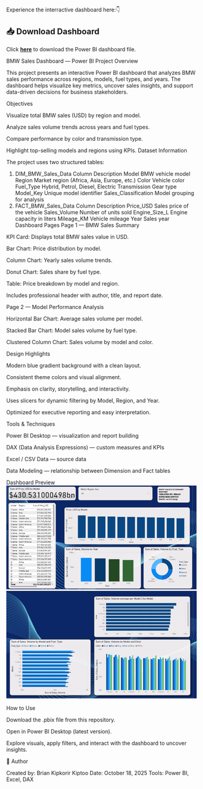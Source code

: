 Experience the interractive dashboard here:👇
## 📥 Download Dashboard

Click [**here**](https://github.com/briankorir006-a11y/BMW_SALES_PERFORMANCE_DASHBOARD/blob/main/BMW_SALES_PERFORMANCE_DASHBOARD.pbix) to download the Power BI dashboard file.


BMW Sales Dashboard — Power BI Project
Overview

This project presents an interactive Power BI dashboard that analyzes BMW sales performance across regions, models, fuel types, and years.
The dashboard helps visualize key metrics, uncover sales insights, and support data-driven decisions for business stakeholders.

Objectives

Visualize total BMW sales (USD) by region and model.

Analyze sales volume trends across years and fuel types.

Compare performance by color and transmission type.

Highlight top-selling models and regions using KPIs.
Dataset Information

The project uses two structured tables:

1. DIM_BMW_Sales_Data
Column	Description
Model	BMW vehicle model
Region	Market region (Africa, Asia, Europe, etc.)
Color	Vehicle color
Fuel_Type	Hybrid, Petrol, Diesel, Electric
Transmission	Gear type
Model_Key	Unique model identifier
Sales_Classification	Model grouping for analysis
2. FACT_BMW_Sales_Data
Column	Description
Price_USD	Sales price of the vehicle
Sales_Volume	Number of units sold
Engine_Size_L	Engine capacity in liters
Mileage_KM	Vehicle mileage
Year	Sales year
Dashboard Pages
Page 1 — BMW Sales Summary

KPI Card: Displays total BMW sales value in USD.

Bar Chart: Price distribution by model.

Column Chart: Yearly sales volume trends.

Donut Chart: Sales share by fuel type.

Table: Price breakdown by model and region.

Includes professional header with author, title, and report date.

Page 2 — Model Performance Analysis

Horizontal Bar Chart: Average sales volume per model.

Stacked Bar Chart: Model sales volume by fuel type.

Clustered Column Chart: Sales volume by model and color.

Design Highlights

Modern blue gradient background with a clean layout.

Consistent theme colors and visual alignment.

Emphasis on clarity, storytelling, and interactivity.

Uses slicers for dynamic filtering by Model, Region, and Year.

Optimized for executive reporting and easy interpretation.

Tools & Techniques

Power BI Desktop — visualization and report building

DAX (Data Analysis Expressions) — custom measures and KPIs

Excel / CSV Data — source data

Data Modeling — relationship between Dimension and Fact tables

Dashboard Preview
![alt text](https://github.com/briankorir006-a11y/BMW_SALES_PERFORMANCE_DASHBOARD/blob/main/ASSET/IMAGE%201.png?raw=true)
![alt text](https://github.com/briankorir006-a11y/BMW_SALES_PERFORMANCE_DASHBOARD/blob/main/ASSET/IMAGE%202.png?raw=true)







	
How to Use

Download the .pbix file from this repository.

Open in Power BI Desktop (latest version).

Explore visuals, apply filters, and interact with the dashboard to uncover insights.

👤 Author

Created by: Brian Kipkorir Kiptoo
Date: October 18, 2025
Tools: Power BI, Excel, DAX

